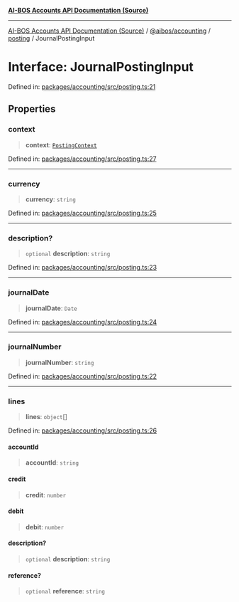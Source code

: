 [**AI-BOS Accounts API Documentation (Source)**](../../../../README.md)

***

[AI-BOS Accounts API Documentation (Source)](../../../../README.md) / [@aibos/accounting](../../README.md) / [posting](../README.md) / JournalPostingInput

# Interface: JournalPostingInput

Defined in: [packages/accounting/src/posting.ts:21](https://github.com/pohlai88/accounts/blob/48103fb36d28b2b9bfb33472b6de2f719773cde9/packages/accounting/src/posting.ts#L21)

## Properties

### context

> **context**: [`PostingContext`](PostingContext.md)

Defined in: [packages/accounting/src/posting.ts:27](https://github.com/pohlai88/accounts/blob/48103fb36d28b2b9bfb33472b6de2f719773cde9/packages/accounting/src/posting.ts#L27)

***

### currency

> **currency**: `string`

Defined in: [packages/accounting/src/posting.ts:25](https://github.com/pohlai88/accounts/blob/48103fb36d28b2b9bfb33472b6de2f719773cde9/packages/accounting/src/posting.ts#L25)

***

### description?

> `optional` **description**: `string`

Defined in: [packages/accounting/src/posting.ts:23](https://github.com/pohlai88/accounts/blob/48103fb36d28b2b9bfb33472b6de2f719773cde9/packages/accounting/src/posting.ts#L23)

***

### journalDate

> **journalDate**: `Date`

Defined in: [packages/accounting/src/posting.ts:24](https://github.com/pohlai88/accounts/blob/48103fb36d28b2b9bfb33472b6de2f719773cde9/packages/accounting/src/posting.ts#L24)

***

### journalNumber

> **journalNumber**: `string`

Defined in: [packages/accounting/src/posting.ts:22](https://github.com/pohlai88/accounts/blob/48103fb36d28b2b9bfb33472b6de2f719773cde9/packages/accounting/src/posting.ts#L22)

***

### lines

> **lines**: `object`[]

Defined in: [packages/accounting/src/posting.ts:26](https://github.com/pohlai88/accounts/blob/48103fb36d28b2b9bfb33472b6de2f719773cde9/packages/accounting/src/posting.ts#L26)

#### accountId

> **accountId**: `string`

#### credit

> **credit**: `number`

#### debit

> **debit**: `number`

#### description?

> `optional` **description**: `string`

#### reference?

> `optional` **reference**: `string`
